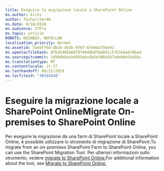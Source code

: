 ```yaml
---
title: Eseguire la migrazione locale a SharePoint Online
ms.author: kirks
author: Techwriter40
ms.date: 9/10/2018
ms.audience: ITPro
ms.topic: article
ROBOTS: NOINDEX, NOFOLLOW
localization_priority: Normal
ms.assetid: 7ae8ff6d-db1b-403b-9707-6fe6da75be92
ms.openlocfilehash: 07b35405b6078f4940b87bd0d1c576164a478bad
ms.sourcegitcommit: 1d98db8acb9959aba3b5e308a567ade6b62da56c
ms.translationtype: MT
ms.contentlocale: it-IT
ms.lasthandoff: 08/22/2019
ms.locfileid: "36544548"
---
```

# <a name="migrate-on-premises-to-sharepoint-online"></a><span data-ttu-id="0ec00-102">Eseguire la migrazione locale a SharePoint Online</span><span class="sxs-lookup"><span data-stu-id="0ec00-102">Migrate On-premises to SharePoint Online</span></span>

<span data-ttu-id="0ec00-103">Per eseguire la migrazione da una farm di SharePoint locale a SharePoint Online, è possibile utilizzare lo strumento di migrazione di SharePoint.</span><span class="sxs-lookup"><span data-stu-id="0ec00-103">To migrate from an on-premises SharePoint Farm to SharePoint Online, you can use the SharePoint Migration Tool.</span></span> <span data-ttu-id="0ec00-104">Per ulteriori informazioni sullo strumento, vedere [migrate to SharePoint Online.](https://go.microsoft.com/fwlink/?linkid=2019574)</span><span class="sxs-lookup"><span data-stu-id="0ec00-104">For additional information about the tool, see [Migrate to SharePoint Online.](https://go.microsoft.com/fwlink/?linkid=2019574)</span></span>
  

